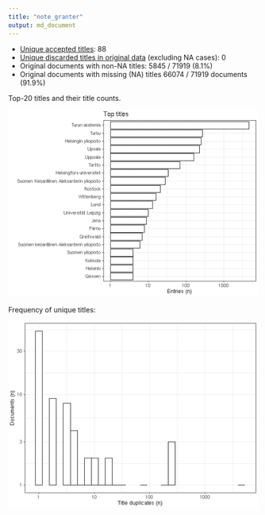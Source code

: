```yaml
---
title: "note_granter"
output: md_document
---
```





* [Unique accepted titles](output.tables/title_accepted.csv): 88
 * [Unique discarded titles in original data](output.tables/title_discarded.csv) (excluding NA cases): 0 
 * Original documents with non-NA titles: 5845 / 71919 (8.1%)
 * Original documents with missing (NA) titles 66074 / 71919 documents (91.9%) 
 
 Top-20 titles and their title counts.
 
![plot of chunk summarytitle](figure/rmd_note_granter_summarytitle-1.png)

Frequency of unique titles:
  
![plot of chunk uniquetitles](figure/rmd_note_granter_uniquetitles-1.png)

 
